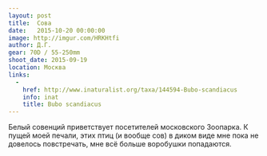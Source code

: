 ```yaml
---
layout: post
title:  Сова
date:   2015-10-20 00:00:00
image: http://imgur.com/HRKHtfi
author: Д.Г.
gear: 70D / 55-250mm
shoot_date: 2015-09-19
location: Москва
links:
  -
    href: http://www.inaturalist.org/taxa/144594-Bubo-scandiacus
    info: inat
    title: Bubo scandiacus
---
```


Белый совенций приветствует посетителей московского Зоопарка. К пущей моей печали, этих птиц (и вообще сов) в диком виде мне пока не довелось повстречать, мне всё больше воробушки попадаются.
